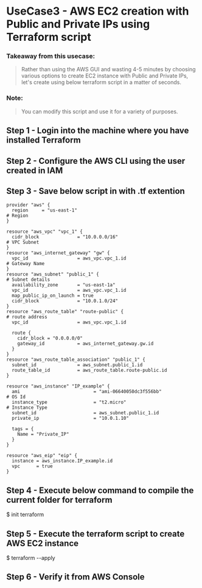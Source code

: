 
# UseCase3 - AWS EC2 creation with Public and Private IPs using Terraform script

### Takeaway from this usecase:
> Rather than using the AWS GUI and wasting 4-5 minutes by choosing various options to create EC2 instance with Public and Private IPs, let's create using below terraform script in a matter of seconds.

### Note:
> You can modify this script and use it for a variety of purposes.

## Step 1 - Login into the machine where you have installed Terraform
## Step 2 - Configure the AWS CLI using the user created in IAM
## Step 3 - Save below script in with .tf extention

```
provider "aws" {
  region     = "us-east-1"                                                         # Region
}

resource "aws_vpc" "vpc_1" {
  cidr_block              = "10.0.0.0/16"                                           # VPC Subnet
}
resource "aws_internet_gateway" "gw" {
  vpc_id                  = aws_vpc.vpc_1.id                                        # Gateway Name
}
resource "aws_subnet" "public_1" {                                                  # Subnet details
  availability_zone       = "us-east-1a"
  vpc_id                  = aws_vpc.vpc_1.id
  map_public_ip_on_launch = true
  cidr_block              = "10.0.1.0/24"
}
resource "aws_route_table" "route-public" {                                        # route address
  vpc_id                  = aws_vpc.vpc_1.id

  route {
    cidr_block = "0.0.0.0/0"
    gateway_id            = aws_internet_gateway.gw.id
  }
}
resource "aws_route_table_association" "public_1" {                                   
  subnet_id               = aws_subnet.public_1.id
  route_table_id          = aws_route_table.route-public.id
}

resource "aws_instance" "IP_example" {
  ami                           = "ami-06640050dc3f556bb"                              # OS Id
  instance_type                 = "t2.micro"                                           # Instance Type 
  subnet_id                     = aws_subnet.public_1.id
  private_ip                    = "10.0.1.10"

  tags = {
    Name = "Private_IP"
  }
}

resource "aws_eip" "eip" {
  instance = aws_instance.IP_example.id
  vpc      = true
}
```
## Step 4 - Execute below command to compile the current folder for terraform  

$ init terraform

## Step 5 - Execute the terraform script to create AWS EC2 instance
$ terraform --apply 

## Step 6 - Verify it from AWS Console

